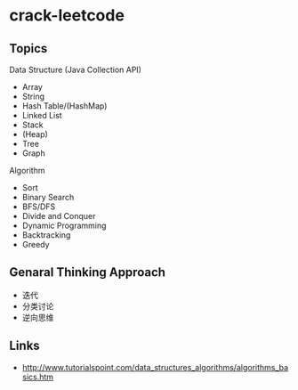 # crack-leetcode

## Topics
Data Structure (Java Collection API)
- Array
- String
- Hash Table/(HashMap)
- Linked List
- Stack
- (Heap)
- Tree
- Graph

Algorithm
- Sort
- Binary Search
- BFS/DFS
- Divide and Conquer
- Dynamic Programming
- Backtracking
- Greedy

## Genaral Thinking Approach
- 迭代
- 分类讨论
- 逆向思维

## Links
- http://www.tutorialspoint.com/data_structures_algorithms/algorithms_basics.htm
